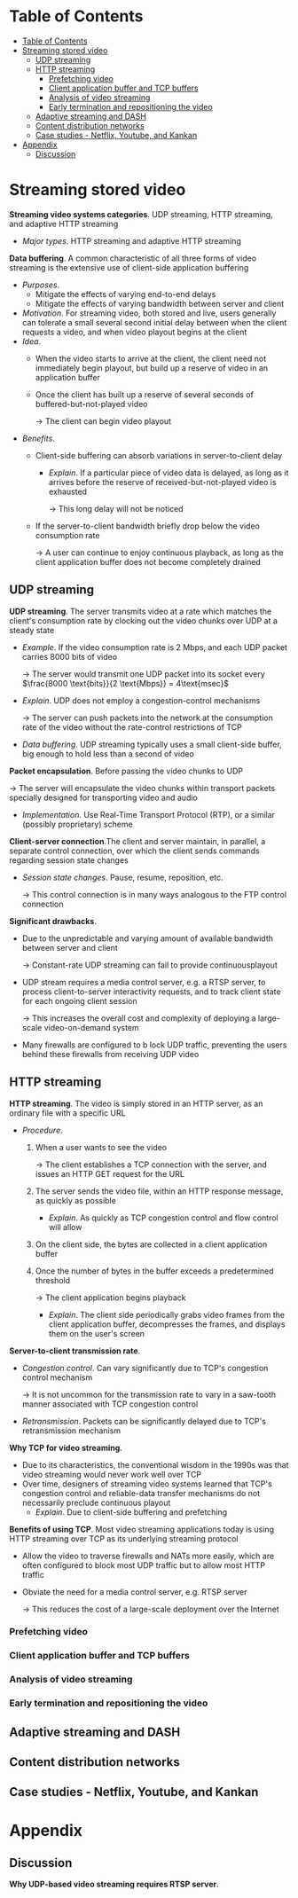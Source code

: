 <!-- TOC titleSize:1 tabSpaces:2 depthFrom:1 depthTo:6 withLinks:1 updateOnSave:1 orderedList:0 skip:0 title:1 charForUnorderedList:* -->
# Table of Contents
- [Table of Contents](#table-of-contents)
- [Streaming stored video](#streaming-stored-video)
  - [UDP streaming](#udp-streaming)
  - [HTTP streaming](#http-streaming)
    - [Prefetching video](#prefetching-video)
    - [Client application buffer and TCP buffers](#client-application-buffer-and-tcp-buffers)
    - [Analysis of video streaming](#analysis-of-video-streaming)
    - [Early termination and repositioning the video](#early-termination-and-repositioning-the-video)
  - [Adaptive streaming and DASH](#adaptive-streaming-and-dash)
  - [Content distribution networks](#content-distribution-networks)
  - [Case studies - Netflix, Youtube, and Kankan](#case-studies---netflix-youtube-and-kankan)
- [Appendix](#appendix)
  - [Discussion](#discussion)
<!-- /TOC -->

# Streaming stored video
**Streaming video systems categories**. UDP streaming, HTTP streaming, and adaptive HTTP streaming
* *Major types*. HTTP streaming and adaptive HTTP streaming

**Data buffering**. A common characteristic of all three forms of video streaming is the extensive use of client-side application buffering
* *Purposes*. 
    * Mitigate the effects of varying end-to-end delays
    * Mitigate the effects of varying bandwidth between server and client
* *Motivation*. For streaming video, both stored and live, users generally can tolerate a small several second initial delay between when the client requests a video, and when video playout begins at the client
* *Idea*.
    * When the video starts to arrive at the client, the client need not immediately begin playout, but build up a reserve of video in an application buffer
    * Once the client has built up a reserve of several seconds of buffered-but-not-played video

        $\to$ The client can begin video playout
* *Benefits*.
    * Client-side buffering can absorb variations in server-to-client delay
        * *Explain*. If a particular piece of video data is delayed, as long as it arrives before the reserve of received-but-not-played video is exhausted

            $\to$ This long delay will not be noticed
    * If the server-to-client bandwidth briefly drop below the video consumption rate

        $\to$ A user can continue to enjoy continuous playback, as long as the client application buffer does not become completely drained

## UDP streaming
**UDP streaming**. The server transmits video at a rate which matches the client's consumption rate by clocking out the video chunks over UDP at a steady state
* *Example*. If the video consumption rate is 2 Mbps, and each UDP packet carries 8000 bits of video

    $\to$ The server would transmit one UDP packet into its socket every $\frac{8000 \text{bits}}{2 \text{Mbps}} = 4\text{msec}$
* *Explain*. UDP does not employ a congestion-control mechanisms

    $\to$ The server can push packets into the network at the consumption rate of the video without the rate-control restrictions of TCP
* *Data buffering*. UDP streaming typically uses a small client-side buffer, big enough to hold less than a second of video

**Packet encapsulation**. Before passing the video chunks to UDP

$\to$ The server will encapsulate the video chunks within transport packets specially designed for transporting video and audio
* *Implementation*. Use Real-Time Transport Protocol (RTP), or a similar (possibly proprietary) scheme

**Client-server connection**.The client and server maintain, in parallel, a separate control connection, over which the client sends commands regarding session state changes
* *Session state changes*. Pause, resume, reposition, etc.

    $\to$ This control connection is in many ways analogous to the FTP control connection

**Significant drawbacks**.
* Due to the unpredictable and varying amount of available bandwidth between server and client

    $\to$ Constant-rate UDP streaming can fail to provide continuousplayout
* UDP stream requires a media control server, e.g. a RTSP server, to process client-to-server interactivity requests, and to track client state for each ongoing client session

    $\to$ This increases the overall cost and complexity of deploying a large-scale video-on-demand system
* Many firewalls are configured to b lock UDP traffic, preventing the users behind these firewalls from receiving UDP video

## HTTP streaming
**HTTP streaming**. The video is simply stored in an HTTP server, as an ordinary file with a specific URL
* *Procedure*. 
    1. When a user wants to see the video
        
        $\to$ The client establishes a TCP connection with the server, and issues an HTTP GET request for the URL
    2. The server sends the video file, within an HTTP response message, as quickly as possible
        * *Explain*. As quickly as TCP congestion control and flow control will allow
    3. On the client side, the bytes are collected in a client application buffer
    4. Once the number of bytes in the buffer exceeds a predetermined threshold

        $\to$ The client application begins playback
        * *Explain*. The client side periodically grabs video frames from the client application buffer, decompresses the frames, and displays them on the user's screen

**Server-to-client transmission rate**. 
* *Congestion control*. Can vary significantly due to TCP's congestion control mechanism

    $\to$ It is not uncommon for the transmission rate to vary in a saw-tooth manner associated with TCP congestion control
* *Retransmission*. Packets can be significantly delayed due to TCP's retransmission mechanism

**Why TCP for video streaming**.
* Due to its characteristics, the conventional wisdom in the 1990s was that video streaming would never work well over TCP
* Over time, designers of streaming video systems learned that TCP's congestion control and reliable-data transfer mechanisms do not necessarily preclude continuous playout
    * *Explain*. Due to client-side buffering and prefetching

**Benefits of using TCP**. Most video streaming applications today is using HTTP streaming over TCP as its underlying streaming protocol
* Allow the video to traverse firewalls and NATs more easily, which are often configured to block most UDP traffic but to allow most HTTP traffic
* Obviate the need for a media control server, e.g. RTSP server

    $\to$ This reduces the cost of a large-scale deployment over the Internet

### Prefetching video

### Client application buffer and TCP buffers

### Analysis of video streaming

### Early termination and repositioning the video

## Adaptive streaming and DASH

## Content distribution networks

## Case studies - Netflix, Youtube, and Kankan

# Appendix
## Discussion
**Why UDP-based video streaming requires RTSP server**.